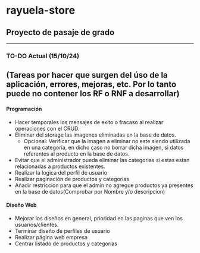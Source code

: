 # rayuela-store
## Proyecto de pasaje de grado
-------------------


### TO-DO Actual (15/10/24)
(Tareas por hacer que surgen del úso de la aplicación, errores, mejoras, etc. Por lo tanto puede no contener los RF o RNF a desarrollar)
----------------------

#### Programación
- Hacer temporales los mensajes de exito o fracaso al realizar operaciones con el CRUD.
- Eliminar del storage las imagenes eliminadas en la base de datos.
    - Opcional: Verificar que la imagen a eliminar no este siendo utilizada en una categoría, en dicho caso no borrar dicha    imagen, si datos referentes al producto en la base de datos.
- Evitar que el administrador pueda eliminar las categorias si estas estan relacionadas a productos existentes.
- Realizar la logica del perfil de usuario
- Realizar paginación de productos y categorias
- Añadir restriccion para que el admin no agregue productos ya presentes en la base de datos(Comprobar por Nombre y/o descripcion)

#### Diseño Web
- Mejorar los diseños en general, prioridad en las paginas que ven los usuarios/clientes.
- Terminar diseño de perfiles de usuario
- Realizar página web empresa
- Centrar listado de productos y categorías